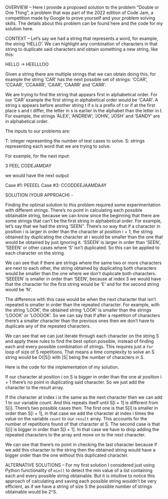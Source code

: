 OVERVIEW – Here I provide a proposed solution to the problem “Double or One Thing”, a problem that was part of the 2022 edition of Code Jam, a competition made by Google to prove yourself and your problem solving skills. The details about this problem can be found here and the code for my solution here. 
 
CONTEXT – Let’s say we had a string that represents a word, for example, the string ‘HELLO’. We can highlight any combination of characters in that string to duplicate said characters and obtain something a new string, like this:
 
HELLO → HEELLLOO
 
Given a string there are multiple strings that we can obtain doing this, for example the string ‘CAR’ has the next possible set of strings: ‘CCAR’, ‘CCAAR’, ‘CCAARR’, ‘CAAR’, ‘CAARR’ and ‘CARR’.
 
We are trying to find the string that appears first in alphabetical order. For our ‘CAR’ example the first string in alphabetical order would be ‘CAAR’. A string s appears before another string t if s is a prefix of t or if at the first place s and t differ, the letter in s is earlier in the alphabet than the letter in t. For example, the strings ‘ALEX’, ‘ANDREW’, ‘JOHN’, ‘JOSH’ and ‘SANDY’ are in alphabetical order.
 
The inputs to our problems are:
 
T: integer representing the number of test cases to solve.
S: strings representing each word that we are trying to solve.
 
For example, for the next input:
 
3
PEEL
CODEJAMDAY
 
we would have the next output
 
Case #1: PEEEEL
Case #3: CCODDEEJAAMDAAY
 
SOLUTION (YOUR APPROACH) - 
 
Finding the optimal solution to this problem required some experimentation with different strings. There’s no point in calculating each possible obtainable string, because we can know since the beginning that there are some strings that can’t be the first string in alphabetical order. For example, let’s say that we had the string ‘SEEN’’. There’s no way that if a character in position i is larger in order than the character at position i + 1, the string obtained by duplicating the character at i would be smaller than the one that would be obtained by just ignoring it. ‘SSEEN’ is larger in order than ‘SEEN’, ‘SEEEN’ or other cases where ‘S’ isn’t duplicated. So this can be applied to each character on the string. 
 
We can see that if there are strings where the same two or more characters are next to each other, the string obtained by duplicating both characters would be smaller than the one where we don’t duplicate both characters. ‘SEEEEN’ is smaller in order than ‘SEEN’, because at index 3 we would have that the character for the first string would be ‘E’ and for the second string would be ‘N’.
 
The difference with this case would be when the next character that isn’t repeated is smaller in order than the repeated character. For example, with the string ‘LOOK’, the obtained string ‘LOOK’ is smaller than the strings ‘LOOOK’ or ‘LOOOOK’. So we can say that if after a repetition of characters there’s a smaller character than the previous ones then we don’t have to duplicate any of the repeated characters.
 
We can see that we can just iterate through each character on the string S and apply these rules to find the best option possible, instead of finding each and every possible combination of strings. This requires just a `for` loop of size of S repetitions. That means a time complexity to solve an S string would be O(|S|) with |S| being the number of characters in S.
 
Here is the code for the implementation of my solution.
 
If our character at position i on S is bigger in order than the one at position i + 1 there’s no point in duplicating said character. So we just add the character to the result array. 
 
If the character at index i is the same as the next character then we can add 1 to our variable count. And this repeats itself until S[i + 1] is different from S[i]. There’s two possible cases then: The first one is that S[i] is smaller in order than S[i + 1], in that case we add the character at index i times the value on the variable `count` to our `result` array. This accounts for the number of repetitions found of that character at S. The second case is that S[i] is bigger in order than S[i + 1]. In that case we have to drop adding the repeated characters to the array and move on to the next character.
 
We can see that there’s no point in checking the last character because if we add this character to the string then the obtained string would have a bigger order than the one without this duplicated character.
 
ALTERNATIVE SOLUTIONS – For my first solution I considered just using Python functionality of `min()` to detect the min value of a list containing each and every possible string obtainable. But it is intuitive to notice this approach of calculating and saving each possible string wouldn’t be very efficient, as if we have a string of size S the possible number of strings obtainable would be 2^S.
